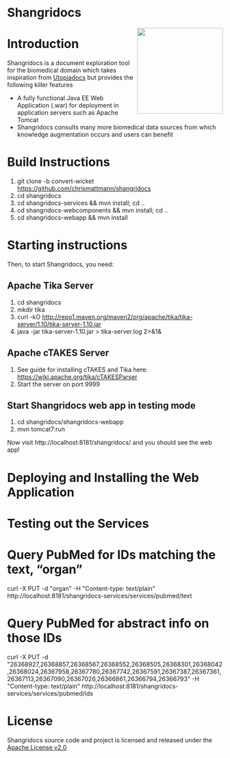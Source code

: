# Shangridocs

<img src="https://github.com/chrismattmann/shangridocs/blob/convert-wicket/shangridocs-webapp/src/main/java/org/shangridocs/shangridocs_logo.gif" align="right" width="200" height="200" />

# Introduction
Shangridocs is a document exploration tool for the biomedical domain which takes inspiration
from [Utopiadocs](http://utopiadocs.com/) but provides the following killer features
 * A fully functional Java EE Web Application (.war) for deployment in application servers such as Apache Tomcat
 * Shangridocs consults many more biomedical data sources from which knowledge augmentation occurs and users can benefit

# Build Instructions
1. git clone -b convert-wicket https://github.com/chrismattmann/shangridocs
2. cd shangridocs
3. cd shangridocs-services && mvn install; cd ..
4. cd shangridocs-webcomponents && mvn install; cd ..
5. cd shangridocs-webapp && mvn install

# Starting instructions
Then, to start Shangridocs, you need:

## Apache Tika Server ##

1. cd shangridocs
2. mkdir tika
3. curl -kO http://repo1.maven.org/maven2/org/apache/tika/tika-server/1.10/tika-server-1.10.jar
4. java -jar tika-server-1.10.jar > tika-server.log 2>&1&

## Apache cTAKES Server ##

1. See guide for installing cTAKES and Tika here:
https://wiki.apache.org/tika/cTAKESParser
2. Start the server on port 9999

## Start Shangridocs web app in testing mode

1. cd shangridocs/shangridocs-webapp
2. mvn tomcat7:run

Now visit http://localhost:8181/shangridocs/ and you 
should see the web app!

# Deploying and Installing the Web Application

# Testing out the Services
# Query PubMed for IDs matching the text, “organ”
curl -X PUT -d "organ" -H "Content-type: text/plain" http://localhost:8181/shangridocs-services/services/pubmed/text

# Query PubMed for abstract info on those IDs
curl -X PUT -d "26368927,26368857,26368567,26368552,26368505,26368301,26368042,26368024,26367958,26367780,26367742,26367591,26367387,26367361,26367113,26367090,26367026,26366861,26366794,26366793" -H "Content-type: text/plain" http://localhost:8181/shangridocs-services/services/pubmed/ids

# License
Shangridocs source code and project is licensed and released under the [Apache License v2.0]() 

